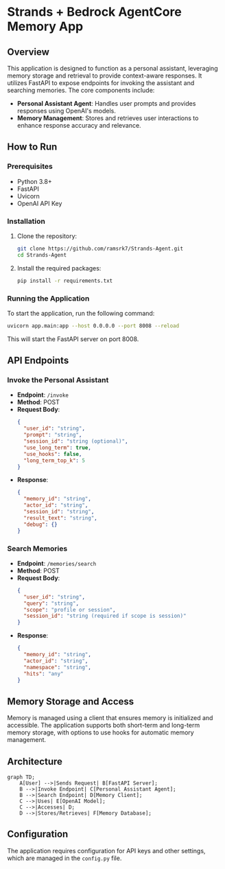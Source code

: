 # Strands + Bedrock AgentCore Memory App

## Overview

This application is designed to function as a personal assistant, leveraging memory storage and retrieval to provide context-aware responses. It utilizes FastAPI to expose endpoints for invoking the assistant and searching memories. The core components include:

- **Personal Assistant Agent**: Handles user prompts and provides responses using OpenAI's models.
- **Memory Management**: Stores and retrieves user interactions to enhance response accuracy and relevance.

## How to Run

### Prerequisites

- Python 3.8+
- FastAPI
- Uvicorn
- OpenAI API Key

### Installation

1. Clone the repository:
   ```bash
   git clone https://github.com/ramsrk7/Strands-Agent.git
   cd Strands-Agent
   ```

2. Install the required packages:
   ```bash
   pip install -r requirements.txt
   ```

### Running the Application

To start the application, run the following command:

```bash
uvicorn app.main:app --host 0.0.0.0 --port 8008 --reload
```

This will start the FastAPI server on port 8008.

## API Endpoints

### Invoke the Personal Assistant

- **Endpoint**: `/invoke`
- **Method**: POST
- **Request Body**:
  ```json
  {
    "user_id": "string",
    "prompt": "string",
    "session_id": "string (optional)",
    "use_long_term": true,
    "use_hooks": false,
    "long_term_top_k": 5
  }
  ```
- **Response**:
  ```json
  {
    "memory_id": "string",
    "actor_id": "string",
    "session_id": "string",
    "result_text": "string",
    "debug": {}
  }
  ```

### Search Memories

- **Endpoint**: `/memories/search`
- **Method**: POST
- **Request Body**:
  ```json
  {
    "user_id": "string",
    "query": "string",
    "scope": "profile or session",
    "session_id": "string (required if scope is session)"
  }
  ```
- **Response**:
  ```json
  {
    "memory_id": "string",
    "actor_id": "string",
    "namespace": "string",
    "hits": "any"
  }
  ```

## Memory Storage and Access

Memory is managed using a client that ensures memory is initialized and accessible. The application supports both short-term and long-term memory storage, with options to use hooks for automatic memory management.

## Architecture

```mermaid
graph TD;
    A[User] -->|Sends Request| B[FastAPI Server];
    B -->|Invoke Endpoint| C[Personal Assistant Agent];
    B -->|Search Endpoint| D[Memory Client];
    C -->|Uses| E[OpenAI Model];
    C -->|Accesses| D;
    D -->|Stores/Retrieves| F[Memory Database];
```

## Configuration

The application requires configuration for API keys and other settings, which are managed in the `config.py` file.
